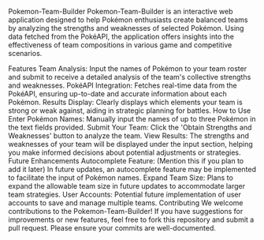 Pokemon-Team-Builder
Pokemon-Team-Builder is an interactive web application designed to help Pokémon enthusiasts create balanced teams by analyzing the strengths and weaknesses of selected Pokémon. Using data fetched from the PokéAPI, the application offers insights into the effectiveness of team compositions in various game and competitive scenarios.

Features
Team Analysis: Input the names of Pokémon to your team roster and submit to receive a detailed analysis of the team's collective strengths and weaknesses.
PokéAPI Integration: Fetches real-time data from the PokéAPI, ensuring up-to-date and accurate information about each Pokémon.
Results Display: Clearly displays which elements your team is strong or weak against, aiding in strategic planning for battles.
How to Use
Enter Pokémon Names: Manually input the names of up to three Pokémon in the text fields provided.
Submit Your Team: Click the 'Obtain Strengths and Weaknesses' button to analyze the team.
View Results: The strengths and weaknesses of your team will be displayed under the input section, helping you make informed decisions about potential adjustments or strategies.
Future Enhancements
Autocomplete Feature: (Mention this if you plan to add it later) In future updates, an autocomplete feature may be implemented to facilitate the input of Pokémon names.
Expand Team Size: Plans to expand the allowable team size in future updates to accommodate larger team strategies.
User Accounts: Potential future implementation of user accounts to save and manage multiple teams.
Contributing
We welcome contributions to the Pokemon-Team-Builder! If you have suggestions for improvements or new features, feel free to fork this repository and submit a pull request. Please ensure your commits are well-documented.
